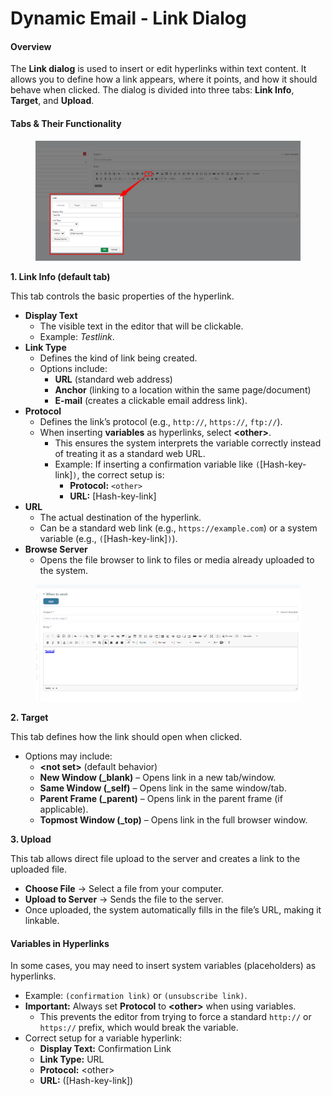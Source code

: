 # Dynamic Email - Link Dialog

#### **Overview**

The **Link dialog** is used to insert or edit hyperlinks within text content. It allows you to define how a link appears, where it points, and how it should behave when clicked. The dialog is divided into three tabs: **Link Info**, **Target**, and **Upload**.

#### **Tabs & Their Functionality**

<figure><img src="../../.gitbook/assets/image (347).png" alt=""><figcaption></figcaption></figure>

**1. Link Info (default tab)**

This tab controls the basic properties of the hyperlink.

* **Display Text**
  * The visible text in the editor that will be clickable.
  * Example: _Testlink_.
* **Link Type**
  * Defines the kind of link being created.
  * Options include:
    * **URL** (standard web address)
    * **Anchor** (linking to a location within the same page/document)
    * **E-mail** (creates a clickable email address link).
* **Protocol**
  * Defines the link’s protocol (e.g., `http://`, `https://`, `ftp://`).
  * When inserting **variables** as hyperlinks, select **\<other>**.
    * This ensures the system interprets the variable correctly instead of treating it as a standard web URL.
    * Example: If inserting a confirmation variable like `(`\[Hash-key-link]`)`, the correct setup is:
      * **Protocol:** `<other>`
      * **URL:** \[Hash-key-link]
* **URL**
  * The actual destination of the hyperlink.
  * Can be a standard web link (e.g., `https://example.com`) or a system variable (e.g., `(`\[Hash-key-link]`)`).
* **Browse Server**
  * Opens the file browser to link to files or media already uploaded to the system.

<figure><img src="../../.gitbook/assets/image (346).png" alt=""><figcaption></figcaption></figure>

**2. Target**

This tab defines how the link should open when clicked.

* Options may include:
  * **\<not set>** (default behavior)
  * **New Window (\_blank)** – Opens link in a new tab/window.
  * **Same Window (\_self)** – Opens link in the same window/tab.
  * **Parent Frame (\_parent)** – Opens link in the parent frame (if applicable).
  * **Topmost Window (\_top)** – Opens link in the full browser window.

**3. Upload**

This tab allows direct file upload to the server and creates a link to the uploaded file.

* **Choose File** → Select a file from your computer.
* **Upload to Server** → Sends the file to the server.
* Once uploaded, the system automatically fills in the file’s URL, making it linkable.

#### **Variables in Hyperlinks**

In some cases, you may need to insert system variables (placeholders) as hyperlinks.

* Example: `(confirmation link)` or `(unsubscribe link)`.
* **Important:** Always set **Protocol** to **\<other>** when using variables.
  * This prevents the editor from trying to force a standard `http://` or `https://` prefix, which would break the variable.
* Correct setup for a variable hyperlink:
  * **Display Text:** Confirmation Link
  * **Link Type:** URL
  * **Protocol:** \<other>
  * **URL:** (\[Hash-key-link])
